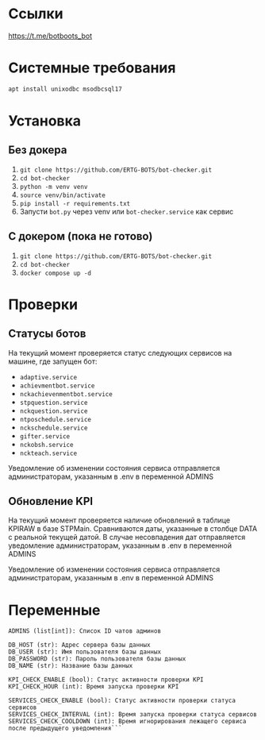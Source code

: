 # Ссылки
https://t.me/botboots_bot

# Системные требования
```bash
apt install unixodbc msodbcsql17
```

# Установка
## Без докера
1. `git clone https://github.com/ERTG-BOTS/bot-checker.git`
2. `cd bot-checker`
3. `python -m venv venv`
4. `source venv/bin/activate`
5. `pip install -r requirements.txt`
6. Запусти `bot.py` через venv или `bot-checker.service` как сервис

## С докером (пока не готово)
1. `git clone https://github.com/ERTG-BOTS/bot-checker.git`
2. `cd bot-checker`
3. `docker compose up -d`

# Проверки
## Статусы ботов
На текущий момент проверяется статус следующих сервисов на машине, где запущен бот:
- `adaptive.service`
- `achievmentbot.service`
- `nckachievenmentbot.service`
- `stpquestion.service`
- `nckquestion.service`
- `ntposchedule.service`
- `nckschedule.service`
- `gifter.service`
- `nckobsh.service`
- `nckteach.service`

Уведомление об изменении состояния сервиса отправляется администраторам, указанным в .env в переменной ADMINS

## Обновление KPI
На текущий момент проверяется наличие обновлений в таблице KPIRAW в базе STPMain. Сравниваются даты, указанные в столбце DATA с реальной текущей датой. В случае несовпадения дат отправляется уведомление администраторам, указанным в .env в переменной ADMINS

Уведомление об изменении состояния сервиса отправляется администраторам, указанным в .env в переменной ADMINS

# Переменные
```BOT_TOKEN(str): Токен бота из @botfather
ADMINS (list[int]): Список ID чатов админов

DB_HOST (str): Адрес сервера базы данных
DB_USER (str): Имя пользователя базы данных
DB_PASSWORD (str): Пароль пользователя базы данных
DB_NAME (str): Название базы данных

KPI_CHECK_ENABLE (bool): Статус активности проверки KPI
KPI_CHECK_HOUR (int): Время запуска проверки KPI

SERVICES_CHECK_ENABLE (bool): Статус активности проверки статуса сервисов
SERVICES_CHECK_INTERVAL (int): Время запуска проверки статуса сервисов
SERVICES_CHECK_COOLDOWN (int): Время игнорирования лежащего сервиса после предыдущего уведомления```
